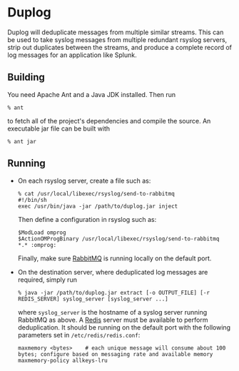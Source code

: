 # Duplog #
Duplog will deduplicate messages from multiple similar streams.  This can be used to take syslog messages from multiple redundant rsyslog servers, strip out duplicates between the streams, and produce a complete record of log messages for an application like Splunk.

## Building ##
You need Apache Ant and a Java JDK installed.  Then run

    % ant

to fetch all of the project's dependencies and compile the source.  An executable jar file can be built with

    % ant jar

## Running ##

*   On each rsyslog server, create a file such as:

        % cat /usr/local/libexec/rsyslog/send-to-rabbitmq 
        #!/bin/sh
        exec /usr/bin/java -jar /path/to/duplog.jar inject

    Then define a configuration in rsyslog such as:

        $ModLoad omprog
        $ActionOMProgBinary /usr/local/libexec/rsyslog/send-to-rabbitmq
        *.* :omprog:

    Finally, make sure [RabbitMQ](http://www.rabbitmq.com/) is running locally on the default port.

*   On the destination server, where deduplicated log messages are required, simply run

        % java -jar /path/to/duplog.jar extract [-o OUTPUT_FILE] [-r REDIS_SERVER] syslog_server [syslog_server ...]

    where `syslog_server` is the hostname of a syslog server running RabbitMQ as above.  A [Redis](http://redis.io/) server must be available to perform deduplication.  It should be running on the default port with the following parameters set in `/etc/redis/redis.conf`:

        maxmemory <bytes>    # each unique message will consume about 100 bytes; configure based on messaging rate and available memory
        maxmemory-policy allkeys-lru
